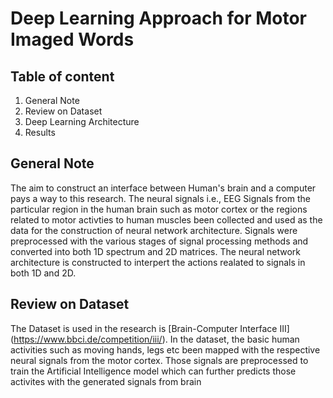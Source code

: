 # Deep Learning Approach for Motor Imaged Words

## Table of content 

1. General Note 
2. Review on Dataset 
3. Deep Learning Architecture 
4. Results 

## General Note

The aim to construct an interface between Human's brain and a computer pays a way to this research. The neural signals i.e., EEG Signals from the particular region in the human brain such as motor cortex or the regions related to motor activties to human muscles been collected and used as the data for the construction of neural network architecture. Signals were preprocessed with the various stages of signal processing methods and converted into both 1D spectrum and 2D matrices. The neural network architecture is constructed to interpert the actions realated to signals in both 1D and 2D.

## Review on Dataset 
The Dataset is used in the research is [Brain-Computer Interface III] (https://www.bbci.de/competition/iii/). In the dataset, the basic human activities such as moving hands, legs etc been mapped with the respective neural signals from the motor cortex. Those signals are preprocessed to train the Artificial Intelligence model which can further predicts those activites with the generated signals from brain